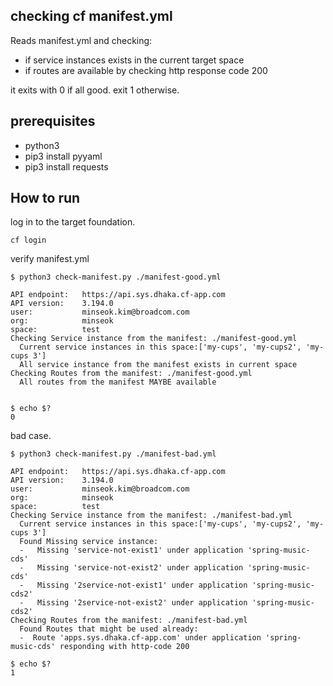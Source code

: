 ## checking cf manifest.yml
Reads manifest.yml and checking:
- if service instances exists in the current target space
- if routes are available by checking http response code 200

it exits with 0 if all good. exit 1 otherwise.

## prerequisites
- python3
- pip3 install pyyaml
- pip3 install requests
## How to run

log in to the target foundation.
```
cf login
```

verify manifest.yml
```
$ python3 check-manifest.py ./manifest-good.yml

API endpoint:   https://api.sys.dhaka.cf-app.com
API version:    3.194.0
user:           minseok.kim@broadcom.com
org:            minseok
space:          test
Checking Service instance from the manifest: ./manifest-good.yml
  Current service instances in this space:['my-cups', 'my-cups2', 'my-cups 3']
  All service instance from the manifest exists in current space
Checking Routes from the manifest: ./manifest-good.yml
  All routes from the manifest MAYBE available


$ echo $?
0
```

bad case.
```
$ python3 check-manifest.py ./manifest-bad.yml

API endpoint:   https://api.sys.dhaka.cf-app.com
API version:    3.194.0
user:           minseok.kim@broadcom.com
org:            minseok
space:          test
Checking Service instance from the manifest: ./manifest-bad.yml
  Current service instances in this space:['my-cups', 'my-cups2', 'my-cups 3']
  Found Missing service instance:
  -   Missing 'service-not-exist1' under application 'spring-music-cds'
  -   Missing 'service-not-exist2' under application 'spring-music-cds'
  -   Missing '2service-not-exist1' under application 'spring-music-cds2'
  -   Missing '2service-not-exist2' under application 'spring-music-cds2'
Checking Routes from the manifest: ./manifest-bad.yml
  Found Routes that might be used already:
  -  Route 'apps.sys.dhaka.cf-app.com' under application 'spring-music-cds' responding with http-code 200

$ echo $?
1
```